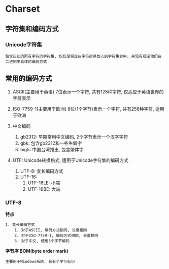 # Charset

## 字符集和编码方式

### Unicode字符集

```
包含已知的所有字符的字符集, 仅仅是将这些字符排序放入到字符集合中, 并没有规定他们在二进制中具体的编码方式
```

## 常用的编码方式

1. ASCII(主要用于英语) 7位表示一个字符, 共有128种字符, 仅适应于英语世界的字符表示
2. ISO-7759-1(主要用于欧洲) 8位(1个字节)表示一个字符, 共有256种字符, 适用于欧洲
3. 中文编码
    1. gb2312: 早期常用中文编码, 2个字节表示一个汉字字符
    2. gbk: 包含gb2312和一些生僻字
    3. big5: 中国台湾推出, 包含繁体字
    
4. UTF: Unicode转换格式, 适用于Unicode字符集的编码方式
    1. UTF-8: 变长编码方式
    2. UTF-16: 
        1. UTF-16LE: 小端
        2. UTF-16BE: 大端

### UTF-8

**特点**

```
1. 变长编码方式
    1. 对于ASCII, 编码方式相同, 长度相同
    2. 对于ISO-7759-1, 编码方式相同, 长度相同
    3. 对于中文, 使用3个字节编码
```

**字节序 BOM(byte order mark)**

```
主要用于Windows系统, 会有个字节标识 
```



